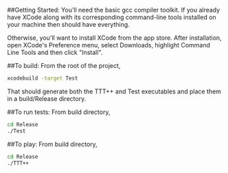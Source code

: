 ##Getting Started:
You'll need the basic gcc compiler toolkit. If you already have XCode along with its corresponding command-line tools installed on your machine then should have everything.

Otherwise, you'll want to install XCode from the app store. After installation, open XCode's Preference menu, select Downloads, highlight Command Line Tools and then click "Install".

##To build:
From the root of the project,
```bash
xcodebuild -target Test
```
That should generate both the TTT++ and Test executables and place them in a build/Release directory.

##To run tests:
From build directory,
```bash
cd Release
./Test
```

##To play:
From build directory,
```bash
cd Release
./TTT++
```
